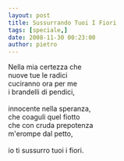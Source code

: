 ```yaml
---
layout: post
title: Sussurrando Tuoi I Fiori
tags: [speciale,]
date: 2008-11-30 00:23:00
author: pietro
---
```

Nella mia certezza che<br/>nuove tue le radici<br/>cuciranno ora per me<br/>i brandelli di pendici,<br/><br/>innocente nella speranza,<br/>che coaguli quel fiotto<br/>che con cruda prepotenza<br/>m'erompe dal petto,<br/><br/>io ti sussurro tuoi i fiori.
